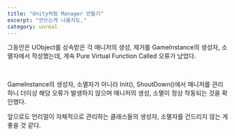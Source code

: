 ```yaml
---
title: "Unity처럼 Manager 만들기"
excerpt: "안쓰는게 나을지도."
category: unreal
---
```


그동안은 UObject를 상속받은 각 매니저의 생성, 제거를 GameInstance의 생성자, 소멸자에서 작성했는데, 계속 Pure Virtual Function Called 오류가 났었다.

<br/>

GameInstance의 생성자, 소멸자가 아니라 Init(), ShoutDown()에서 매니저를 관리하니 더이상 해당 오류가 발생하지 않으며 매니저의 생성, 소멸이 정상 작동되는 것을 확인했다.

앞으로도 언리얼이 자체적으로 관리하는 클래스들의 생성자, 소멸자를 건드리지 않는 게 좋을 것 같다.
<!--stackedit_data:
eyJoaXN0b3J5IjpbLTE4NTc5NzI1NTcsLTIwMjYwMjAwODldfQ
==
-->